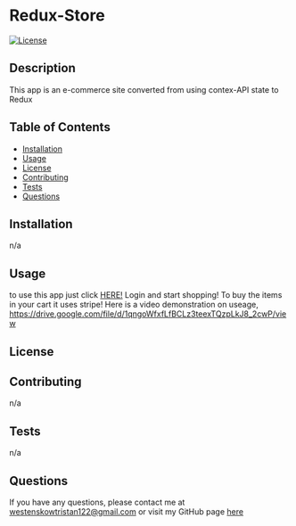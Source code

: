 # Redux-Store

[![License]()]()

## Description

This app is an e-commerce site converted from using contex-API state to Redux

## Table of Contents

- [Installation](#installation)
- [Usage](#usage)
- [License](#license)
- [Contributing](#contributing)
- [Tests](#tests)
- [Questions](#questions)

## Installation

n/a

## Usage

to use this app just click <a href="https://git.heroku.com/redux-store1.git">HERE!</a> Login and start shopping! To buy the items in your cart it uses stripe! Here is a video demonstration on useage, https://drive.google.com/file/d/1qngoWfxfLfBCLz3teexTQzpLkJ8_2cwP/view

## License

## Contributing

n/a

## Tests

n/a

## Questions

If you have any questions, please contact me at [westenskowtristan122@gmail.com](mailto:westenskowtristan122@gmail.com) or visit my GitHub page [here](https://github.com/WestenskowTristan/)
